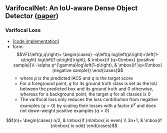 ## VarifocalNet: An IoU-aware Dense Object Detector ([paper](https://arxiv.org/abs/2008.13367))  

### Varifocal Loss
- [[code implementation](https://github.com/Sangh0/pytorch-loss-metric/blob/main/detection/varifocal_loss.py)]
- form:  
$$VFL\left(p,q\right)=
\begin{cases}
-q\left(q log\left(p\right)+\left(1-q\right) log\left(1-p\right)\right), & \mbox{if }q>0\mbox{ (positive sample)}\\ 
-\alpha p^{\gamma}log\left(1-p\right), & \mbox{if }q=0\mbox{ (negative sample)} 
\end{cases}$$  
    - where $p$ is the predicted IACS and $q$ is the target score  
    - For a foreground point, $q$ for its ground truth class is set as the IoU between the predicted box and its ground truth and $0$ otherwise, whereas for a background point, the target $q$ for all classes is $0$  
    - The varifocal loss only reduces the loss contribution from negative examples $(q=0)$ by scaling their losses with a factor $p^{\gamma}$ and does not down-weight positive examples $(q>0)$

$$f(n)=
\begin{cases}
n/2, & \mbox{if }n\mbox{ is even} \\
3n+1, & \mbox{if }n\mbox{ is odd}
\end{cases}$$